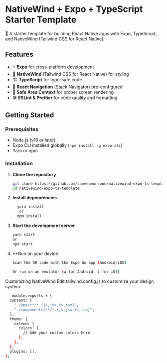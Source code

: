 # NativeWind + Expo + TypeScript Starter Template

🚀 A starter template for building React Native apps with Expo, TypeScript, and NativeWind (Tailwind CSS for React Native).

## Features

- ⚡ **Expo** for cross-platform development
- 🎨 **NativeWind** (Tailwind CSS for React Native) for styling
- 🏗 **TypeScript** for type-safe code
- 📱 **React Navigation** (Stack Navigator) pre-configured
- 🔄 **Safe Area Context** for proper screen rendering
- 🛠 **ESLint & Prettier** for code quality and formatting

## Getting Started

### Prerequisites

- Node.js (v16 or later)
- Expo CLI installed globally (`npm install -g expo-cli`)
- Yarn or npm

### Installation

1. **Clone the repository**
   ```bash
   git clone https://github.com/sameepmonsoon/nativewind-expo-ts-template.git
   cd nativewind-expo-ts-template

2. **Install dependencies**

   ```bash
     yarn install
      or
     npm install

3. **Start the development server**
    ```bash
    yarn start
    or
    npm start


4. **Run on your device
   ```bash
   Scan the QR code with the Expo Go app (Android/iOS)
 
   Or run on an emulator (a for Android, i for iOS)

Customizing NativeWind
Edit tailwind.config.js to customize your design system:


```bash
   module.exports = {
  content: [
    "./app/**/*.{js,jsx,ts,tsx}",
    "./components/**/*.{js,jsx,ts,tsx}",
  ],
  theme: {
    extend: {
      colors: {
        // Add your custom colors here
      },
    },
  },
  plugins: [],
};
